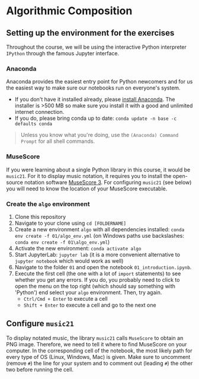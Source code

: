 # Algorithmic Composition

## Setting up the environment for the exercises

Throughout the course, we will be using the interactive Python interpreter `IPython` through the famous Jupyter interface.

### Anaconda

Anaconda provides the easiest entry point for Python newcomers and for us the easiest way to make sure our notebooks run on everyone's system. 

* If you don't have it installed already, please [install Anaconda](https://docs.anaconda.com/anaconda/install/). The installer is >500 MB so make sure you install it with a good and unlimited internet connection.
* If you do, please bring conda up to date: `conda update -n base -c defaults conda`

> Unless you know what you're doing, use the `(Anaconda) Command Prompt` for all shell commands.

### MuseScore

If you were learning about a single Python library in this course, it would be `music21`. For it to display music notation, it requires you to install the open-source notation software [MuseScore 3](https://musescore.org/download). For configuring `music21` (see below) you will need to know the location of your MuseScore executable.

### Create the `algo` environment

1. Clone this repository
2. Navigate to your clone using `cd [FOLDERNAME]`
3. Create a new environment `algo` with all dependencies installed: `conda env create -f 01/algo_env.yml` (on Windows paths use backslashes: `conda env create -f 01\algo_env.yml`)
4. Activate the new environment: `conda activate algo`
5. Start JupyterLab: `jupyter lab` (it is a more convenient alternative to `jupyter notebook` which would work as well)
6. Navigate to the folder `01` and open the notebook `01_introduction.ipynb`.
7. Execute the first cell (the one with a lot of `import` statements) to see whether you get any errors. If you do, you probably need to click to open the menu on the top right (which should say something with 'Python') end select your `algo` environment. Then, try again.
    * `Ctrl/Cmd + Enter` to execute a cell
    * `Shift + Enter` to execute a cell and go to the next one

## Configure `music21`

To display notated music, the library `music21` calls `MuseScore` to obtain an PNG image. Therefore, we need to tell it where to find MuseScore on your computer. In the corresponding cell of the notebook, the most likely path for every type of OS (Linux, Windows, Mac) is given. Make sure to uncomment (remove `#`) the line for your system and to comment out (leading `#`) the other two before running the cell.
